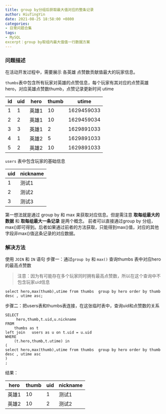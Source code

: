 ```yaml
---
title: group by分组后获取最大值对应的整条记录
author: HiuTingYin
date: 2021-08-25 18:58:00 +0800
categories: 
- 日常问题合集
tags: 
- MySQL
excerpt：group by取组内最大值值一行数据方案
---
```



### 问题描述

在活动开发过程中，需要展示 各英雄 点赞数贡献值最大的玩家信息。

`thumbs`表中包含所有玩家对英雄的点赞信息，每个玩家有其对应的点赞英雄 hero，对应英雄点赞数thumb，点赞记录更新时间 utime

|  id   | uid  |  hero   | thumb  | utime    |
|  ----  | ----  |----  |----  |----  |
| 1  | 1 |英雄1|10|1629459033|
| 2  | 2 |英雄1|10|1629459034|
| 3  | 3 |英雄1|2|1629891033|
| 4  | 1 |英雄2|5|1629891033|
| 5  | 2 |英雄2|10|1629891033|

`users` 表中包含玩家的基础信息

 |uid|nickname  |
|  ---- |  ---- |
|1 |测试1|
|2 |测试2|
|3 |测试3|

第一想法就是通过 group by 和 max 来获取对应信息。但是需注意 **取每组最大的数据** 和 **取每组最大一条记录** 是两个概念。 
前者可以直接通过group by 分组，max()即可得到。后者如果通过前者的方法获取，只能得到max()值，对应的其他字段非max()值这条记录的对应数据。

### 解决方法
使用 `JOIN` 和 `IN` 语句
步骤一：通过`group by` 和 `max()` 查询thumbs 表中对应hero的最高点赞数
>注意：因为有可能存在多个玩家同时拥有最高点赞数，所以在这个查询中不包含玩家uid信息
```mysql
select hero,max(thumb),utime from thumbs  group by hero order by thumb desc , utime asc;
```

步骤二：把users表和thumbs表连接，在这张临时表中，查询uid和点赞数的关系
```mysql
SELECT
     hero,thumb,t.uid,u.nickname
FROM
    thumbs as t 
left join  	users as u on t.uid = u.uid
WHERE
    (t.hero,thumb,t.utime) in 
(
select hero,max(thumb),utime from thumbs  group by hero order by thumb desc , utime asc
)
;
```

结果：

 |hero|thumb|uid  |  nickname  |
|  ---- |  ---- |  ----  | ----  |
|英雄1 |10|1|测试1|
|英雄2|10|2|测试2|
